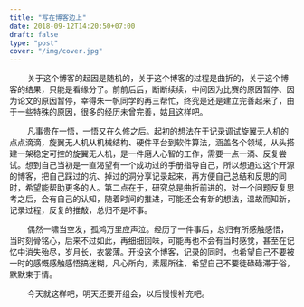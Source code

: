 ```yaml
---
title: "写在博客边上"
date: 2018-09-12T14:20:50+07:00
draft: false
type: "post"
cover: "/img/cover.jpg"
---
```



&nbsp;&nbsp;&nbsp;&nbsp;&nbsp;&nbsp;&nbsp;&nbsp;关于这个博客的起因是随机的，关于这个博客的过程是曲折的，关于这个博客的结果，只能是看缘分了。前前后后，断断续续，中间因为比赛的原因暂停、因为论文的原因暂停，幸得朱一帆同学的再三帮忙，终究是还是建立完善起来了，由于一些特殊的原因，很多的经历未曾完善，姑且这样吧。  

&nbsp;&nbsp;&nbsp;&nbsp;&nbsp;&nbsp;&nbsp;&nbsp;凡事贵在一悟，一悟又在久修之后。起初的想法在于记录调试旋翼无人机的点点滴滴，旋翼无人机从机械结构、硬件平台到软件算法，涵盖各个领域，从头搭建一架稳定可控的旋翼无人机，是一件磨人心智的工作，需要一点一滴、反复尝试。想到自己当初是一直渴望有一个成功过的手册指导自己，所以想通过这个开源的博客，把自己踩过的坑、掉过的洞分享记录起来，再方便自己总结和反思的同时，希望能帮助更多的人。第二点在于，研究总是曲折前进的，对一个问题反复思考之后，会有自己的认知，随着时间的推进，可能还会有新的想法，温故而知新，记录过程，反复的推敲，总归不是坏事。

&nbsp;&nbsp;&nbsp;&nbsp;&nbsp;&nbsp;&nbsp;&nbsp;偶然一啸当空发，孤鸿万里应声泣。经历了一件事后，总归有所感触感悟，当时刻骨铭心，后来不过如此，再细细回味，可能再也不会有当时感觉，甚至在记忆中消失殆尽，岁月长，衣裳薄。开设这个博客，记录的同时，也希望自己不要被一时的感慨感触感悟搞迷糊，凡心所向，素履所往，希望自己不要徒碌碌滞于俗，默默束于情。

&nbsp;&nbsp;&nbsp;&nbsp;&nbsp;&nbsp;&nbsp;&nbsp;今天就这样吧，明天还要开组会，以后慢慢补充吧。
